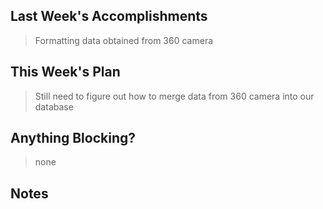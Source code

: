 ## Last Week's Accomplishments

> Formatting data obtained from 360 camera

## This Week's Plan

> Still need to figure out how to merge data from 360 camera into our database

## Anything Blocking?

> none

## Notes

